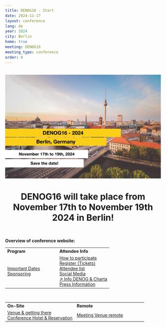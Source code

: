 ```yaml
---
title: DENOG16 - Start
date: 2024-11-17
layout: conference
lang: de
year: 2024
city: Berlin
home: true
meeting: DENOG16
meeting_type: conference
order: 0
---
```


<br />

<img src="/images/meetings/denog16/denog16_banner.png" alt="DENOG16 Banner" class="img-fluid">
<br />

<center>
    <h1>DENOG16 will take place from November 17th to November 19th 2024 in Berlin!</h1>
</center>

<br />

<b>Overview of conference website:</b><br />
<table border="0" width="100%">
<tr>
 <td width="50%"><b>Program</b></td>
 <td width="50%"><b>Attendee Info</b></td>
</tr>
<tr>
 <td>
  <a href="important_dates.html">Important Dates </a><br />
<!--  <a href="agenda.html">Agenda</a><br />
  <a href="social.html">Social Event</a><br />
  <a href="orga.html">Orga Team & PC</a><br /> -->
  <a href="sponsoring.html">Sponsoring</a><br />
<!--  <a href="speaker.html">Speaker Information</a><br /> -->
 </td>
 <td>
  <a href="participation.html">How to participate</a><br />
  <a href="tickets.html">Register (Tickets)</a><br />
<!--  <a href="workshop_registration.html">Workshop Registration</a><br /> -->
  <a href="attendees.html">Attendee list</a><br />
  <a href="socialmedia.html">Social Media</a><br />
  <a href="denoginfo.html">&#8599; Info DENOG & Charta</a><br />
  <a href="press.html">Press Information</a><br/>
 </td>
</tr>
</table>

<br />

<table border="0" width="100%">
<tr>
 <td width="50%"><b>On-Site</b></td>
 <td width="50%"><b>Remote</b></td>
</tr>
<tr>
 <td>
  <a href="venue.html">Venue & getting there</a><br />
<!--  <a href="features.html">Features (new 2023)</a><br /> -->
  <a href="hotels.html">Conference Hotel & Reservation</a><br />
<!--  <a href="social.html">Social Events</a><br />
  <a href="hygiene_concept.html">Hygiene Concept</a><br />
  <a href="eventsupport.html">Event Support on-site</a><br /> -->
 </td>
 <td>
  <a href="venueremote.html">Meeting Venue remote</a><br />
 </td>
</tr>
</table>
<br /><br />

